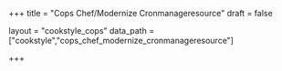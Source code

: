 +++
title = "Cops Chef/Modernize Cronmanageresource"
draft = false

layout = "cookstyle_cops"
data_path = ["cookstyle","cops_chef_modernize_cronmanageresource"]

+++

<!-- The content of this page is automatically generated from the
cops_chef_modernize_cronmanageresource.yml file in github.com/chef/cookstyle/docs-chef-io/data/cookstyle. -->
